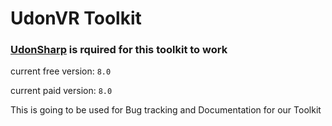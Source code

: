 # UdonVR Toolkit
### **[UdonSharp](https://github.com/MerlinVR/UdonSharp/releases) is rquired for this toolkit to work**

current free version: `8.0`

current paid version: `8.0`

This is going to be used for Bug tracking and Documentation for our Toolkit
